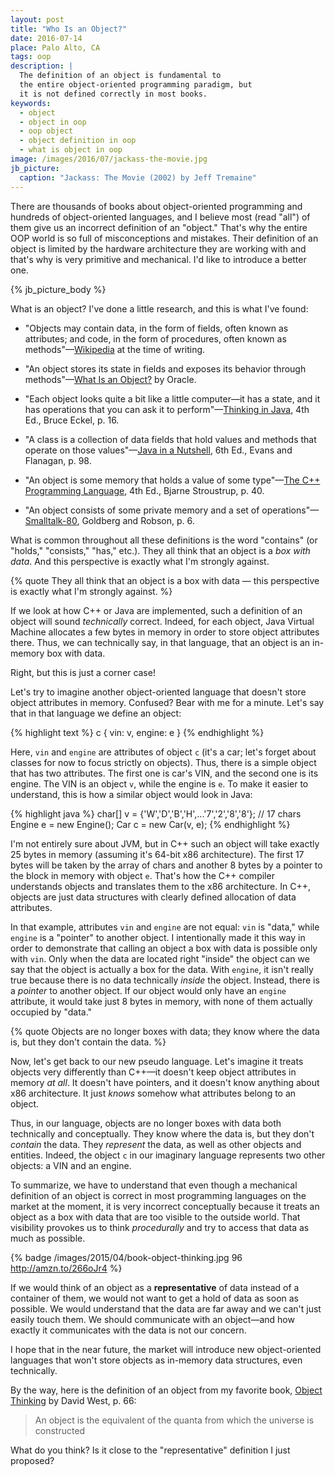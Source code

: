 ```yaml
---
layout: post
title: "Who Is an Object?"
date: 2016-07-14
place: Palo Alto, CA
tags: oop
description: |
  The definition of an object is fundamental to
  the entire object-oriented programming paradigm, but
  it is not defined correctly in most books.
keywords:
  - object
  - object in oop
  - oop object
  - object definition in oop
  - what is object in oop
image: /images/2016/07/jackass-the-movie.jpg
jb_picture:
  caption: "Jackass: The Movie (2002) by Jeff Tremaine"
---
```


There are thousands of books about object-oriented programming and
hundreds of object-oriented languages, and I believe most (read "all") of them
give us an incorrect definition of an "object." That's why the entire
OOP world is so full of misconceptions and mistakes. Their
definition of an object is limited by the hardware architecture they
are working with and that's why is very primitive and mechanical.
I'd like to introduce a better one.

<!--more-->

{% jb_picture_body %}

What is an object? I've done a little research, and this is what I've found:

  * "Objects may contain data, in the form of fields, often known as attributes;
    and code, in the form of procedures, often known as methods"&mdash;[Wikipedia](https://en.wikipedia.org/wiki/Object-oriented_programming) at the time of writing.

  * "An object stores its state in fields and exposes its behavior through methods"&mdash;[What Is an Object?](https://docs.oracle.com/javase/tutorial/java/concepts/object.html) by Oracle.

  * "Each object looks quite a bit like a little computer&mdash;it has a state, and it has operations that you can ask it to perform"&mdash;[Thinking in Java](http://amzn.to/1PBmQpm), 4th Ed., Bruce Eckel, p. 16.

  * "A class is a collection of data fields that hold values
    and methods that operate on those values"&mdash;[Java in a Nutshell](http://amzn.to/28PEqSi), 6th Ed., Evans and Flanagan, p. 98.

  * "An object is some memory that holds a value of some type"&mdash;[The C++ Programming Language](http://amzn.to/1XyGCtk), 4th Ed., Bjarne Stroustrup, p. 40.

  * "An object consists of some private memory and a set of operations"&mdash;[Smalltalk-80](http://amzn.to/1UhYinp), Goldberg and Robson, p. 6.

What is common throughout all these definitions is the word "contains" (or "holds,"
"consists," "has," etc.). They all think that an object is a _box with data_.
And this perspective is exactly what I'm strongly against.

{% quote They all think that an object is a box with data &mdash; this perspective is exactly what I'm strongly against. %}

If we look at how C++ or Java are implemented, such a definition of an
object will sound _technically_ correct. Indeed, for each object, Java Virtual
Machine allocates a few bytes in memory in order to store object
attributes there. Thus, we can technically say, in that language,
that an object is an in-memory box with data.

Right, but this is just a corner case!

Let's try to imagine another object-oriented language that doesn't
store object attributes in memory. Confused? Bear with me for a minute.
Let's say that in that language we define an object:

{% highlight text %}
c {
  vin: v,
  engine: e
}
{% endhighlight %}

Here, `vin` and `engine` are attributes of object `c` (it's a car; let's
forget about classes for now to focus strictly on objects). Thus, there is
a simple object that has two attributes. The first one is car's VIN, and the
second one is its engine. The VIN is an object `v`, while the engine is `e`.
To make it easier to understand, this is how a similar object would
look in Java:

{% highlight java %}
char[] v = {'W','D','B','H',...'7','2','8','8'}; // 17 chars
Engine e = new Engine();
Car c = new Car(v, e);
{% endhighlight %}

I'm not entirely sure about JVM, but in C++ such an object will take
exactly 25 bytes in memory (assuming it's 64-bit x86 architecture). The
first 17 bytes will be taken by the array of chars and another 8 bytes
by a pointer to the block in memory with object `e`.
That's how the C++ compiler understands objects and translates them to
the x86 architecture. In C++, objects are just data structures with
clearly defined allocation of data attributes.

In that example, attributes `vin` and `engine` are not equal:
`vin` is "data," while `engine` is a "pointer" to another object.
I intentionally made it this way in order to demonstrate that calling
an object a box with data is possible only with `vin`. Only when
the data are located right "inside" the object can we say that the
object is actually a box for the data. With `engine`, it isn't
really true because there is no data technically _inside_ the object. Instead, there is a
_pointer_ to another object. If our object would only have an
`engine` attribute, it would take just 8 bytes in memory, with none of them
actually occupied by "data."

{% quote Objects are no longer boxes with data; they know where the data is, but they don't contain the data. %}

Now, let's get back to our new pseudo language. Let's imagine it treats
objects very differently than C++&mdash;it doesn't keep object attributes
in memory _at all_. It doesn't have pointers, and it doesn't know anything about
x86 architecture. It just _knows_ somehow what attributes belong to an object.

Thus, in our language, objects are no longer boxes with data both technically
and conceptually. They know where the data is, but they don't
_contain_ the data. They _represent_ the data, as well as other objects and entities.
Indeed, the object `c` in our imaginary language represents two other objects:
a VIN and an engine.

To summarize, we have to understand that even though a mechanical
definition of an object is correct in most programming languages on the
market at the moment, it is very incorrect conceptually because it
treats an object as a box with data that are too visible to
the outside world. That visibility provokes us to think _procedurally_
and try to access that data as much as possible.

{% badge /images/2015/04/book-object-thinking.jpg 96 http://amzn.to/266oJr4 %}

If we would think of an object as a **representative** of data instead of
a container of them, we would not want to get a hold of data as soon as
possible. We would understand that the data are far away and we can't
just easily touch them. We should communicate with an object&mdash;and how
exactly it communicates with the data is not our concern.

I hope that in the near future, the market will introduce new object-oriented
languages that won't store objects as in-memory data structures, even
technically.

By the way, here is the definition of an object from my favorite book,
[Object Thinking](http://amzn.to/266oJr4) by David West, p. 66:

> An object is the equivalent of the quanta from which the universe is constructed

What do you think? Is it close to the "representative" definition I just
proposed?
